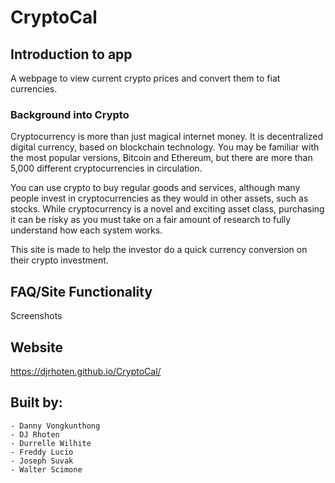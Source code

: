 # CryptoCal


## Introduction to app
A webpage to view current crypto prices and convert them to fiat currencies.

### Background into Crypto
Cryptocurrency is more than just magical internet money. It is decentralized digital currency, based on blockchain technology. You may be familiar with the most popular versions, Bitcoin and Ethereum, but there are more than 5,000 different cryptocurrencies in circulation.

You can use crypto to buy regular goods and services, although many people invest in cryptocurrencies as they would in other assets, such as stocks. While cryptocurrency is a novel and exciting asset class, purchasing it can be risky as you must take on a fair amount of research to fully understand how each system works.

This site is made to help the investor do a quick currency conversion on their crypto investment.


## FAQ/Site Functionality
Screenshots


## Website
https://djrhoten.github.io/CryptoCal/


## Built by:
    - Danny Vongkunthong
    - DJ Rhoten
    - Durrelle Wilhite
    - Freddy Lucio
    - Joseph Suvak
    - Walter Scimone